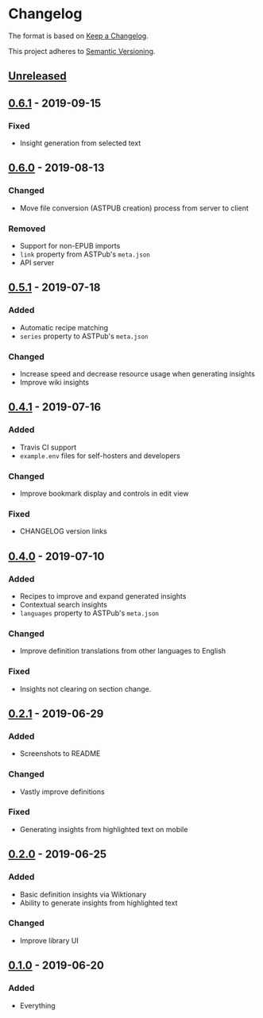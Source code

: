 # Changelog

The format is based on [Keep a Changelog](https://keepachangelog.com/en/1.0.0).

This project adheres to [Semantic Versioning](https://semver.org).

## [Unreleased]

## [0.6.1] - 2019-09-15

### Fixed

- Insight generation from selected text

## [0.6.0] - 2019-08-13

### Changed

- Move file conversion (ASTPUB creation) process from server to client

### Removed

- Support for non-EPUB imports
- `link` property from ASTPub's `meta.json`
- API server

## [0.5.1] - 2019-07-18

### Added

- Automatic recipe matching
- `series` property to ASTPub's `meta.json`

### Changed

- Increase speed and decrease resource usage when generating insights
- Improve wiki insights

## [0.4.1] - 2019-07-16

### Added

- Travis CI support
- `example.env` files for self-hosters and developers

### Changed

- Improve bookmark display and controls in edit view

### Fixed

- CHANGELOG version links

## [0.4.0] - 2019-07-10

### Added

- Recipes to improve and expand generated insights
- Contextual search insights
- `languages` property to ASTPub's `meta.json`

### Changed

- Improve definition translations from other languages to English

### Fixed

- Insights not clearing on section change.

## [0.2.1] - 2019-06-29

### Added

- Screenshots to README

### Changed

- Vastly improve definitions

### Fixed

- Generating insights from highlighted text on mobile

## [0.2.0] - 2019-06-25

### Added

- Basic definition insights via Wiktionary
- Ability to generate insights from highlighted text

### Changed

- Improve library UI

## [0.1.0] - 2019-06-20

### Added

- Everything

[unreleased]: https://github.com/Xyfir/illuminsight/compare/0.6.1...HEAD
[0.6.1]: https://github.com/Xyfir/illuminsight/releases/tag/0.6.1
[0.6.0]: https://github.com/Xyfir/illuminsight/releases/tag/0.6.0
[0.5.1]: https://github.com/Xyfir/illuminsight/releases/tag/0.5.1
[0.4.1]: https://github.com/Xyfir/illuminsight/releases/tag/0.4.1
[0.4.0]: https://github.com/Xyfir/illuminsight/releases/tag/0.4.0
[0.2.1]: https://github.com/Xyfir/illuminsight/releases/tag/0.2.1
[0.2.0]: https://github.com/Xyfir/illuminsight/releases/tag/0.2.0
[0.1.0]: https://github.com/Xyfir/illuminsight/releases/tag/0.1.0

